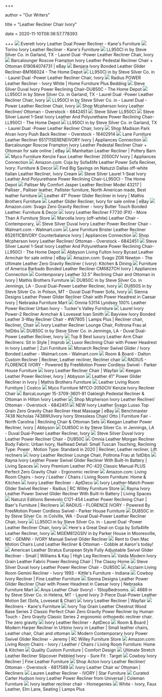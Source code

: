 +++
        
author = "Our Writers"
        
title = "Leather Recliner Chair Ivory"
        
date = 2020-11-10T08:36:57.778393
        
+++
[ ![](https://cdn.shopify.com/s/files/1/0075/2815/3206/products/013512315.jpg?v=1564750569)](https://cdn.shopify.com/s/files/1/0075/2815/3206/products/013512315.jpg?v=1564750569) Everett Ivory Leather Dual Power Recliner - Kane's Furniture
[ ![](https://cdn.shopify.com/s/files/1/0075/2815/3206/products/012594188.jpg?v=1570025412)](https://cdn.shopify.com/s/files/1/0075/2815/3206/products/012594188.jpg?v=1570025412) Torino Ivory Leather Recliner - Kane's Furniture
[ ![](https://images.webfronts.com/cache/frarqwggtmfj.jpg?imgeng=/w_500/h_500/m_letterbox_ffffff_100)](https://images.webfronts.com/cache/frarqwggtmfj.jpg?imgeng=/w_500/h_500/m_letterbox_ffffff_100) LL950CI in by Steve Silver Co. in Garland, TX - Laurel Dual -Power Leather  Recliner Chair, Ivory
[ ![](https://i.ebayimg.com/images/g/Lj0AAOSwA3dYMsGs/s-l300.jpg)](https://i.ebayimg.com/images/g/Lj0AAOSwA3dYMsGs/s-l300.jpg) Barcalounger Roscoe Frampton Ivory Leather Pedestal Recliner Chair +  Ottoman 619084074731 | eBay
[ ![](https://images.homedepot-static.com/productImages/5cd258d4-ee49-46c7-92f4-7925f74deea5/svn/ivory-benjara-recliners-bm166024-64_1000.jpg)](https://images.homedepot-static.com/productImages/5cd258d4-ee49-46c7-92f4-7925f74deea5/svn/ivory-benjara-recliners-bm166024-64_1000.jpg) Benjara Ivory Bonded Leather Glider Recliner-BM166024 - The Home Depot
[ ![](https://images.webfronts.com/cache/frckaijnuyhu.jpg?imgeng=/w_500/h_500/m_letterbox_ffffff_100)](https://images.webfronts.com/cache/frckaijnuyhu.jpg?imgeng=/w_500/h_500/m_letterbox_ffffff_100) LL950CI in by Steve Silver Co. in - Laurel Dual -Power Leather Recliner  Chair, Ivory
[ ![](https://homefurn.com/images/thumbs/0034003_radius-power-leather-recliner-ivory-white_850.jpeg)](https://homefurn.com/images/thumbs/0034003_radius-power-leather-recliner-ivory-white_850.jpeg) Radius POWER Leather Recliner - Ivory White | Home Furniture Plus Bedding
[ ![](https://images.homedepot-static.com/productImages/85d3a8a6-2a0c-414f-a23c-10d30b79058a/svn/ivory-steve-silver-recliners-du850c-64_1000.jpg)](https://images.homedepot-static.com/productImages/85d3a8a6-2a0c-414f-a23c-10d30b79058a/svn/ivory-steve-silver-recliners-du850c-64_1000.jpg) Steve Silver Duval Ivory Power Reclining Chair-DU850C - The Home Depot
[ ![](https://images.webfronts.com/cache/frrnkbctoabb.jpg?imgeng=/w_500/h_500/m_letterbox_ffffff_100)](https://images.webfronts.com/cache/frrnkbctoabb.jpg?imgeng=/w_500/h_500/m_letterbox_ffffff_100) LL950CI in by Steve Silver Co. in Garland, TX - Laurel Dual -Power Leather  Recliner Chair, Ivory
[ ![](https://images.webfronts.com/cache/frmlyrowpbcd.jpg?imgeng=/w_500/h_500/m_letterbox_ffffff_100)](https://images.webfronts.com/cache/frmlyrowpbcd.jpg?imgeng=/w_500/h_500/m_letterbox_ffffff_100) LL950CI in by Steve Silver Co. in - Laurel Dual -Power Leather Recliner  Chair, Ivory
[ ![](https://ak1.ostkcdn.com/images/products/6842451/Mcpherson-Ivory-Leather-Recliner-Ottoman-2f6cccdb-fbad-4b47-bdaf-521cf8740d63_600.jpg?impolicy=medium)](https://ak1.ostkcdn.com/images/products/6842451/Mcpherson-Ivory-Leather-Recliner-Ottoman-2f6cccdb-fbad-4b47-bdaf-521cf8740d63_600.jpg?impolicy=medium) Shop Mcpherson Ivory Leather Recliner/ Ottoman - Overstock - 6842451
[ ![](https://images2.imgix.net/p4dbimg/1050/images/ll950ci.jpg?trim=color&trimcolor=FFFFFF&trimtol=5&w=1024&h=768&fm=pjpg&auto=format)](https://images2.imgix.net/p4dbimg/1050/images/ll950ci.jpg?trim=color&trimcolor=FFFFFF&trimtol=5&w=1024&h=768&fm=pjpg&auto=format) Steve Silver LL950CI
[ ![](https://images.homedepot-static.com/productImages/ca4a0747-7f8f-4853-9fdb-80ae805cfc09/svn/ivory-leather-steve-silver-recliners-ll950ci-64_1000.jpg)](https://images.homedepot-static.com/productImages/ca4a0747-7f8f-4853-9fdb-80ae805cfc09/svn/ivory-leather-steve-silver-recliners-ll950ci-64_1000.jpg) Steve Silver Laurel 1-Seat Ivory Leather And Polyurethane Power Reclining  Chair-LL950CI - The Home Depot
[ ![](https://images.webfronts.com/cache/frysndjlyfei.jpg?imgeng=/w_500/h_500/m_letterbox_ffffff_100)](https://images.webfronts.com/cache/frysndjlyfei.jpg?imgeng=/w_500/h_500/m_letterbox_ffffff_100) LL950CI in by Steve Silver Co. in Garland, TX - Laurel Dual -Power Leather  Recliner Chair, Ivory
[ ![](https://ak1.ostkcdn.com/images/products/16402914/Madison-Park-Alvan-Ivory-Push-Back-Recliner-768a572a-96eb-443f-ba57-388e6c58ac52.jpg)](https://ak1.ostkcdn.com/images/products/16402914/Madison-Park-Alvan-Ivory-Push-Back-Recliner-768a572a-96eb-443f-ba57-388e6c58ac52.jpg) Shop Madison Park Alvan Ivory Push Back Recliner - Overstock - 16402914
[ ![](https://static.appliancesconnection.com/product/450x420/7f429d6887e0db16018ab5579349fd1f/651711SERENEIVORY.jpg)](https://static.appliancesconnection.com/product/450x420/7f429d6887e0db16018ab5579349fd1f/651711SERENEIVORY.jpg) Lane Furniture Leather Recliner 651711SERENEIVORY Ivory | Appliances  Connection
[ ![](https://i.ebayimg.com/images/g/Lj0AAOSwA3dYMsGs/s-l640.jpg)](https://i.ebayimg.com/images/g/Lj0AAOSwA3dYMsGs/s-l640.jpg) Barcalounger Roscoe Frampton Ivory Leather Pedestal Recliner Chair +  Ottoman for sale online | eBay
[ ![](https://assets.pbimgs.com/pbimgs/ab/images/dp/wcm/202029/0084/manhattan-leather-recliner-o.jpg)](https://assets.pbimgs.com/pbimgs/ab/images/dp/wcm/202029/0084/manhattan-leather-recliner-o.jpg) Manhattan Leather Recliner | Pottery Barn
[ ![](https://static.appliancesconnection.com/product/450x420/73533a8884b3254de69cd5430650dfd2/2050CIV.jpg)](https://static.appliancesconnection.com/product/450x420/73533a8884b3254de69cd5430650dfd2/2050CIV.jpg) Myco Furniture Kenzie Faux Leather Recliner 2050CIV Ivory | Appliances  Connection
[ ![](https://images-na.ssl-images-amazon.com/images/I/81pCrKDTVdL._AC_SX522_.jpg)](https://images-na.ssl-images-amazon.com/images/I/81pCrKDTVdL._AC_SX522_.jpg) Amazon.com: Coja by Sofa4life Leather Power Sofa Recliner, Ivory: Furniture  & Decor
[ ![](https://images.prod.meredith.com/product/576959f307ed135a0438bfec5a1e5c9f/5b5e4dac71e60e1c620d1e6c34613428dfe7aafe0e9c1c1b5f06818c8aeaaef4/l/natuzzi-dallas-off-white-italian-leather-recliner-ivory-cream)](https://images.prod.meredith.com/product/576959f307ed135a0438bfec5a1e5c9f/5b5e4dac71e60e1c620d1e6c34613428dfe7aafe0e9c1c1b5f06818c8aeaaef4/l/natuzzi-dallas-off-white-italian-leather-recliner-ivory-cream) Find Big Savings on Natuzzi Dallas off-white Italian Leather Recliner, Ivory  Cream
[ ![](https://images.homedepot-static.com/productImages/66487bff-568f-4062-ab3f-d4ab0dfdc6e4/svn/ivory-leather-steve-silver-recliners-ll950ci-e1_600.jpg)](https://images.homedepot-static.com/productImages/66487bff-568f-4062-ab3f-d4ab0dfdc6e4/svn/ivory-leather-steve-silver-recliners-ll950ci-e1_600.jpg) Steve Silver Laurel 1-Seat Ivory Leather And Polyurethane Power Reclining  Chair-LL950CI - The Home Depot
[ ![](https://cdn11.bigcommerce.com/s-o8ny9v4/images/stencil/1280x1280/products/1558/7500/43217_38__54069.1418665094.jpg?c=2?imbypass=on)](https://cdn11.bigcommerce.com/s-o8ny9v4/images/stencil/1280x1280/products/1558/7500/43217_38__54069.1418665094.jpg?c=2?imbypass=on) Palliser My Comfort Jasper Leather Recliner Model 43217 | Palliser ,  Palliser leather, Pallister furniture, North American made, Best leather  furniture
[ ![](https://www.mathisbrothers.com/dw/image/v2/AAYQ_PRD/on/demandware.static/-/Sites-mathisbrothers-master/default/dwa7c44296/images/products/hires/SIMON/SIMON-M209_10-IVORY/SIMON-M209_10-IVORY_01.jpg?sw=1000&sh=1000&sm=fit)](https://www.mathisbrothers.com/dw/image/v2/AAYQ_PRD/on/demandware.static/-/Sites-mathisbrothers-master/default/dwa7c44296/images/products/hires/SIMON/SIMON-M209_10-IVORY/SIMON-M209_10-IVORY_01.jpg?sw=1000&sh=1000&sm=fit) Leather 41" Power Glider Recliner in Ivory | Mathis Brothers Furniture
[ ![](https://i.ebayimg.com/images/g/9nsAAOSwH4lcm8FX/s-l640.jpg)](https://i.ebayimg.com/images/g/9nsAAOSwH4lcm8FX/s-l640.jpg) Leather Glider Recliner, Ivory for sale online | eBay
[ ![](https://images-na.ssl-images-amazon.com/images/I/41-UYQIKD7L._AC_SY450_.jpg)](https://images-na.ssl-images-amazon.com/images/I/41-UYQIKD7L._AC_SY450_.jpg) Amazon.com: Svago Zero Gravity Recliner - Ivory Butter Touch Bonded Leather:  Furniture & Decor
[ ![](https://nationalhomestore.com/media/ecom/prodlg/f7730pxd.jpg)](https://nationalhomestore.com/media/ecom/prodlg/f7730pxd.jpg) Ivory Leather Recliner F7730 (PX) - More Than A Furniture Store
[ ![](https://images.furniture.com/leather/leather-chairs/cindy-crawford-home-marcella-ivory-leather-chair_525x366-14392500.jpg)](https://images.furniture.com/leather/leather-chairs/cindy-crawford-home-marcella-ivory-leather-chair_525x366-14392500.jpg) Marcella Ivory (off-white) Leather Chair - Contemporary,
[ ![](https://i5.walmartimages.com/asr/0168d214-f86d-463c-b336-443d78c7d5e6.98cee4a085717beff21f6c473d5fead2.jpeg)](https://i5.walmartimages.com/asr/0168d214-f86d-463c-b336-443d78c7d5e6.98cee4a085717beff21f6c473d5fead2.jpeg) Steve Silver Duval Ivory Leather Power Recliner Chair - Walmart.com -  Walmart.com
[ ![](https://static.appliancesconnection.com/product/450x420/7613f9a1067cb675ad675fa72b82b389/652611CBIVORY.jpg)](https://static.appliancesconnection.com/product/450x420/7613f9a1067cb675ad675fa72b82b389/652611CBIVORY.jpg) Lane Furniture Brister Leather Recliner 652611CBIVORY Counterbalance Ivory  | Appliances Connection
[ ![](https://ak1.ostkcdn.com/images/products/6842451/Mcpherson-Ivory-Leather-Recliner-Ottoman-49ada600-54dd-4c86-8205-8894767ec49b_600.jpg?impolicy=medium)](https://ak1.ostkcdn.com/images/products/6842451/Mcpherson-Ivory-Leather-Recliner-Ottoman-49ada600-54dd-4c86-8205-8894767ec49b_600.jpg?impolicy=medium) Shop Mcpherson Ivory Leather Recliner/ Ottoman - Overstock - 6842451
[ ![](https://images.homedepot-static.com/productImages/985d7247-9fcc-4840-bed0-92c492cc5203/svn/ivory-leather-steve-silver-recliners-ll950ci-c3_600.jpg)](https://images.homedepot-static.com/productImages/985d7247-9fcc-4840-bed0-92c492cc5203/svn/ivory-leather-steve-silver-recliners-ll950ci-c3_600.jpg) Steve Silver Laurel 1-Seat Ivory Leather And Polyurethane Power Reclining  Chair-LL950CI - The Home Depot
[ ![](https://i.ebayimg.com/images/g/YJMAAOSwu1FeFYdc/s-l640.jpg)](https://i.ebayimg.com/images/g/YJMAAOSwu1FeFYdc/s-l640.jpg) Abbyson Living Fulton Ivory Bycast Leather Armchair for sale online | eBay
[ ![](https://images-na.ssl-images-amazon.com/images/I/61zkndCoSOL._AC_SX522_.jpg)](https://images-na.ssl-images-amazon.com/images/I/61zkndCoSOL._AC_SX522_.jpg) Amazon.com: Svago ZGR Newton - The Ultimate Leather Zero Gravity Recliner ( Ivory): Kitchen & Dining
[ ![](https://static.appliancesconnection.com/product/450x420/b0baa2a93da9d66ccdbbd9ac8652110f/CM6827CH.jpg)](https://static.appliancesconnection.com/product/450x420/b0baa2a93da9d66ccdbbd9ac8652110f/CM6827CH.jpg) Furniture of America Barbado Bonded Leather Recliner CM6827CH Ivory |  Appliances Connection
[ ![](https://www.mathisbrothers.com/dw/image/v2/AAYQ_PRD/on/demandware.static/-/Sites-mathisbrothers-master/default/dw141ddc19/images/products/hires/BEN/BEN-7260B%5E047VANILLA.jpg?sw=2000&sh=2000&sm=fit)](https://www.mathisbrothers.com/dw/image/v2/AAYQ_PRD/on/demandware.static/-/Sites-mathisbrothers-master/default/dw141ddc19/images/products/hires/BEN/BEN-7260B%5E047VANILLA.jpg?sw=2000&sh=2000&sm=fit) Contemporary Leather 32.5" Reclining Chair and Ottoman in Ivory | Mathis  Brothers Furniture
[ ![](https://images.webfronts.com/cache/frvoajtwfrtx.jpg?imgeng=/w_500/h_500/m_letterbox_ffffff_100)](https://images.webfronts.com/cache/frvoajtwfrtx.jpg?imgeng=/w_500/h_500/m_letterbox_ffffff_100) DU850C in by Steve Silver Co. in Jennings, LA - Duval Dual-Power Leather  Recliner, Ivory
[ ![](https://images.webfronts.com/cache/frmgmprkbgki.jpg?imgeng=/w_500/h_500/m_letterbox_ffffff_100)](https://images.webfronts.com/cache/frmgmprkbgki.jpg?imgeng=/w_500/h_500/m_letterbox_ffffff_100) DU850S in by Steve Silver Co. in Polson, MT - Duval Dual Power Sofa, Ivory
[ ![](https://www.nfm.com/productimages/55578447/1/l)](https://www.nfm.com/productimages/55578447/1/l) Sienna Designs Leather Power Glider Recliner Chair with Power Headrest in  Caesar Ivory | Nebraska Furniture Mart
[ ![](https://cdn11.bigcommerce.com/s-y2r8ppk947/images/stencil/500x659/products/2568/2194/Omnia-53114-Recliner_IMG1-min__29808.1597779230.png?c=1)](https://cdn11.bigcommerce.com/s-y2r8ppk947/images/stencil/500x659/products/2568/2194/Omnia-53114-Recliner_IMG1-min__29808.1597779230.png?c=1) Omnia 53114 Lyndsey 100% Leather Power Recliner Urban Ivory - Tucker's  Valley Furniture
[ ![](https://d1b345hdk9ukjq.cloudfront.net/product/steve_silver/images/Laurel_LL950CI_LL950CLI_LL950SI_RS1.jpg)](https://d1b345hdk9ukjq.cloudfront.net/product/steve_silver/images/Laurel_LL950CI_LL950CLI_LL950SI_RS1.jpg) Laurel Ivory Power-2 Recliner Armchair & Loveseat Ivan Smith
[ ![](https://i.pinimg.com/originals/ef/05/83/ef05830affb34c9784d592191ee9c6dd.jpg)](https://i.pinimg.com/originals/ef/05/83/ef05830affb34c9784d592191ee9c6dd.jpg) Bayview Ivory Bonded Leather 3-Way Recliner Chair - #W7805 | Lamps Plus | Recliner  chair, Recliner, Chair
[ ![](https://a.1stdibscdn.com/ivory-leather-recliner-lounge-chair-poltrona-frau-for-sale/1121189/f_195526521592655278980/19552652_master.jpg?width=1500)](https://a.1stdibscdn.com/ivory-leather-recliner-lounge-chair-poltrona-frau-for-sale/1121189/f_195526521592655278980/19552652_master.jpg?width=1500) Ivory Leather Recliner Lounge Chair, Poltrona Frau at 1stDibs
[ ![](https://images.webfronts.com/cache/frrxgeihkkho.jpg?imgeng=/w_500/h_500/m_letterbox_ffffff_100)](https://images.webfronts.com/cache/frrxgeihkkho.jpg?imgeng=/w_500/h_500/m_letterbox_ffffff_100) DU850C in by Steve Silver Co. in Jennings, LA - Duval Dual-Power Leather  Recliner, Ivory
[ ![](https://cdn.improb.com/wp-content/uploads/2017/11/cozzia.png)](https://cdn.improb.com/wp-content/uploads/2017/11/cozzia.png) Top 8 Best luxury Leather Arm Chair Recliners: Sit in Style | Improb
[ ![](https://www.zurifurniture.com/common/images/products/main/luxor-reclining-chair-white-leather-new-1.jpg)](https://www.zurifurniture.com/common/images/products/main/luxor-reclining-chair-white-leather-new-1.jpg) Luxor Reclining Chair with Power Headrest in Ivory Leather | Zuri Furniture
[ ![](https://i5.walmartimages.com/asr/772183dd-0a8b-466d-9403-30cd256f9fbb_1.b6a91b617b62f51f3d52834899e0d0c9.jpeg)](https://i5.walmartimages.com/asr/772183dd-0a8b-466d-9403-30cd256f9fbb_1.b6a91b617b62f51f3d52834899e0d0c9.jpeg) Monarch Recliner Swivel Glider / Ivory Bonded Leather - Walmart.com -  Walmart.com
[ ![](https://i.pinimg.com/736x/4c/75/fd/4c75fda0dddad9e772dbf6e58ce581e0.jpg)](https://i.pinimg.com/736x/4c/75/fd/4c75fda0dddad9e772dbf6e58ce581e0.jpg) Room & Board - Dalton Custom Recliner | Recliner, Leather recliner, Recliner  chair
[ ![](https://cdn.shopify.com/s/files/1/2234/3039/products/MRAD_812GSP-P25-FIV_angle_closed_silo_2048x.jpg?v=1603256540)](https://cdn.shopify.com/s/files/1/2234/3039/products/MRAD_812GSP-P25-FIV_angle_closed_silo_2048x.jpg?v=1603256540) RADIUS - FLORENCE IVORY - Powered By FreeMotion Power Cordless Swivel -  Parker House Furniture
[ ![](https://secure.img1-fg.wfcdn.com/im/99390037/resize-h310-w310%5Ecompr-r85/7583/75830836/lift-assist-standard-power-reclining-full-body-massage-chair.jpg)](https://secure.img1-fg.wfcdn.com/im/99390037/resize-h310-w310%5Ecompr-r85/7583/75830836/lift-assist-standard-power-reclining-full-body-massage-chair.jpg) Ivory Leather Recliner Chair | Wayfair
[ ![](https://www.abbyson.com/media/catalog/product/cache/323350be1a7e53d1ff96441e252bfcad/k/e/keegan-lndrwng-recliner.jpg)](https://www.abbyson.com/media/catalog/product/cache/323350be1a7e53d1ff96441e252bfcad/k/e/keegan-lndrwng-recliner.jpg) Keegan Leather Power Recliner, Ivory | Abbyson
[ ![](https://www.mathisbrothers.com/dw/image/v2/AAYQ_PRD/on/demandware.static/-/Sites-mathisbrothers-master/default/dw3aa6cee2/images/products/hires/SIMON/SIMON-M209_10-IVORY/SIMON-M209_10-IVORY_17.jpg?sw=2000&sh=2000&sm=fit)](https://www.mathisbrothers.com/dw/image/v2/AAYQ_PRD/on/demandware.static/-/Sites-mathisbrothers-master/default/dw3aa6cee2/images/products/hires/SIMON/SIMON-M209_10-IVORY/SIMON-M209_10-IVORY_17.jpg?sw=2000&sh=2000&sm=fit) Leather 41" Power Glider Recliner in Ivory | Mathis Brothers Furniture
[ ![](https://images.costco-static.com/ImageDelivery/imageService?profileId=12026540&imageId=100574165-847__1&recipeName=350)](https://images.costco-static.com/ImageDelivery/imageService?profileId=12026540&imageId=100574165-847__1&recipeName=350) Leather Living Room Furniture | Costco
[ ![](https://c.shld.net/rpx/i/s/pi/mp/38488/prod_11793523725?src=https%3A%2F%2Fimages-na.ssl-images-amazon.com%2Fimages%2FI%2F31R8msQzQJL._AC_.jpg&d=a2e63ffe39c9ae907e93011e7156f6618aefab1f&?hei=64&wid=64&qlt=50)](https://c.shld.net/rpx/i/s/pi/mp/38488/prod_11793523725?src=https%3A%2F%2Fimages-na.ssl-images-amazon.com%2Fimages%2FI%2F31R8msQzQJL._AC_.jpg&d=a2e63ffe39c9ae907e93011e7156f6618aefab1f&?hei=64&wid=64&qlt=50) Myco Furniture MYCO-2050CIV Kenzie Ivory Recliner Chair
[ ![](https://www.dynamichomedecor.com/mm5/Images/brcl/Oakleigh%2015-3709%20in%203601-81%20(2).jpg)](https://www.dynamichomedecor.com/mm5/Images/brcl/Oakleigh%2015-3709%20in%203601-81%20(2).jpg) BarcaLounger 15-3709-3601-81 Oakleigh Pedestal Recliner & Ottoman in Hilton Ivory  Leather
[ ![](https://ak1.ostkcdn.com/images/products/6842451/Mcpherson-Ivory-Leather-Recliner-Ottoman-0b051ad9-d106-4f83-a3af-19355466e014.jpg)](https://ak1.ostkcdn.com/images/products/6842451/Mcpherson-Ivory-Leather-Recliner-Ottoman-0b051ad9-d106-4f83-a3af-19355466e014.jpg) Shop Mcpherson Ivory Leather Recliner/ Ottoman - Overstock - 6842451
[ ![](https://www.vitalityweb.com/backstore/Svago-Recliner-Chair/images/Svago-400-Recliner-Ivory-Leather-Honey-Wood.jpg)](https://www.vitalityweb.com/backstore/Svago-Recliner-Chair/images/Svago-400-Recliner-Ivory-Leather-Honey-Wood.jpg) NEW Ivory Leather Svago Lusso Top Grain Zero Gravity Chair Recliner Heat  Massage | eBay
[ ![](https://imageresizer.furnituredealer.net/img/remote/images.furnituredealer.net/img/products%2Fbenchmaster%2Fcolor%2F7438%20nicholas_7438wu%20ivory-brhcjwgoww0o9b43jtovoza.jpg?width=878&height=600&scale=both&trim.threshold=80)](https://imageresizer.furnituredealer.net/img/remote/images.furnituredealer.net/img/products%2Fbenchmaster%2Fcolor%2F7438%20nicholas_7438wu%20ivory-brhcjwgoww0o9b43jtovoza.jpg?width=878&height=600&scale=both&trim.threshold=80) Benchmaster 7438 Nicholas 7438WUIvory Ivory Stressless Chair/ Otto |  Furniture Fair - North Carolina | Reclining Chair & Ottoman Sets
[ ![](https://www.abbyson.com/media/catalog/product/cache/323350be1a7e53d1ff96441e252bfcad/t/z/tz-12294-ivy-1.jpg)](https://www.abbyson.com/media/catalog/product/cache/323350be1a7e53d1ff96441e252bfcad/t/z/tz-12294-ivy-1.jpg) Keegan Leather Power Recliner, Ivory | Abbyson
[ ![](https://images.webfronts.com/cache/frajwyacariw.jpg?imgeng=/w_500/h_500/m_letterbox_ffffff_100)](https://images.webfronts.com/cache/frajwyacariw.jpg?imgeng=/w_500/h_500/m_letterbox_ffffff_100) DU850C in by Steve Silver Co. in Jennings, LA - Duval Dual-Power Leather  Recliner, Ivory
[ ![](https://media.cymaxstores.com/Images/1461/1987159-1-L.jpg)](https://media.cymaxstores.com/Images/1461/1987159-1-L.jpg) Steve Silver Duval Ivory Leather Power Recliner Chair - DU850C
[ ![](https://i.pinimg.com/originals/67/ec/4a/67ec4a8a99133a735b33562ce0cdd87e.jpg)](https://i.pinimg.com/originals/67/ec/4a/67ec4a8a99133a735b33562ce0cdd87e.jpg) Omnia Leather Morgan Recliner Body Fabric: Urban Ivory, Nailhead Detail:  Small Tuscan Touching, Reclining Type: Power , Motion Type: Standard in  2020 | Recliner, Leather recliner, Lift recliners
[ ![](https://a.1stdibscdn.com/ivory-leather-recliner-lounge-chair-poltrona-frau-for-sale-picture-3/f_33091/f_195526521592590410902/Pillow_crm3_master.jpg)](https://a.1stdibscdn.com/ivory-leather-recliner-lounge-chair-poltrona-frau-for-sale-picture-3/f_33091/f_195526521592590410902/Pillow_crm3_master.jpg) Ivory Leather Recliner Lounge Chair, Poltrona Frau at 1stDibs
[ ![](https://www.livingspaces.com/globalassets/productassets/200000-299999/270000-279999/270000-270999/270900-270999/270931/270931_beige_leather_swivel_glider_signature_01.jpg?w=415&h=280&mode=pad)](https://www.livingspaces.com/globalassets/productassets/200000-299999/270000-279999/270000-270999/270900-270999/270931/270931_beige_leather_swivel_glider_signature_01.jpg?w=415&h=280&mode=pad) Rayna Ivory Leather Power Swivel Glider Recliner With Built-In Battery |  Living Spaces
[ ![](https://www.vitalityweb.com/Human-Touch-Perfect-Chair-Recliner/images/Human-Touch-PC-420-Perfect-Chair-Recliner-Walnut-Premium-Ivory-Leather-6.jpg)](https://www.vitalityweb.com/Human-Touch-Perfect-Chair-Recliner/images/Human-Touch-PC-420-Perfect-Chair-Recliner-Walnut-Premium-Ivory-Leather-6.jpg) Ivory Premium Leather PC-420 Classic Manual PLUS Perfect Zero Gravity Chair  - Ergonomic recliner
[ ![](https://m.media-amazon.com/images/I/81ZBns5m4CL._AC_UL320_.jpg)](https://m.media-amazon.com/images/I/81ZBns5m4CL._AC_UL320_.jpg) Amazon.com: Living Room Chairs - Ivory / Leather / Chairs / Living Room  Furniture: Home & Kitchen
[ ![](https://d6qwfb5pdou4u.cloudfront.net/product-images/30001-40000/30164/14060736154286ff112a7a7785b92e885ac1cece68/1500-1500-frame-90.jpg)](https://d6qwfb5pdou4u.cloudfront.net/product-images/30001-40000/30164/14060736154286ff112a7a7785b92e885ac1cece68/1500-1500-frame-90.jpg) Ivory Leather Recliner - AptDeco
[ ![](http://static.rcwilley.com/products/111795133/Ivory-Leather-Match-Power-Glider-Swivel-Recliner---Radius-rcwilley-image1~800.jpg)](http://static.rcwilley.com/products/111795133/Ivory-Leather-Match-Power-Glider-Swivel-Recliner---Radius-rcwilley-image1~800.jpg) Ivory Leather-Match Power Glider Swivel Recliner - Radius | RC Willey  Furniture Store
[ ![](https://www.livingspaces.com/globalassets/productassets/200000-299999/270000-279999/270000-270999/270900-270999/270931/270931_beige_leather_swivel_glider_side_18.jpg?w=415&h=280&mode=pad)](https://www.livingspaces.com/globalassets/productassets/200000-299999/270000-279999/270000-270999/270900-270999/270931/270931_beige_leather_swivel_glider_side_18.jpg?w=415&h=280&mode=pad) Rayna Ivory Leather Power Swivel Glider Recliner With Built-In Battery |  Living Spaces
[ ![](https://imageresizer.furnituredealer.net/img/remote/images.furnituredealer.net/img/products%2Fnatuzzi_editions%2Fcolor%2Fc121_c121-454%2010blsp-buxavsr-hyeuc6xl3o_us5g.jpg?w=300&h=300&trim.threshold=80)](https://imageresizer.furnituredealer.net/img/remote/images.furnituredealer.net/img/products%2Fnatuzzi_editions%2Fcolor%2Fc121_c121-454%2010blsp-buxavsr-hyeuc6xl3o_us5g.jpg?w=300&h=300&trim.threshold=80) Natuzzi Editions Benevolo C121-454 Leather Power Reclining Chair | Baer's  Furniture | Recliners
[ ![](https://cdn.shopify.com/s/files/1/2234/3039/products/MRAD_pwr_leather_recl_LAM_back_sm_a993f6e4-ac04-46b9-b070-513788e875f5_2048x.jpg?v=1603256540)](https://cdn.shopify.com/s/files/1/2234/3039/products/MRAD_pwr_leather_recl_LAM_back_sm_a993f6e4-ac04-46b9-b070-513788e875f5_2048x.jpg?v=1603256540) RADIUS - FLORENCE IVORY - Powered By FreeMotion Power Cordless Swivel -  Parker House Furniture
[ ![](https://images.webfronts.com/cache/fredfrqihxha.jpg?imgeng=/w_500/h_500/m_letterbox_ffffff_100)](https://images.webfronts.com/cache/fredfrqihxha.jpg?imgeng=/w_500/h_500/m_letterbox_ffffff_100) DU850C in by Steve Silver Co. in Colville, WA - Duval Dual-Power Leather  Recliner Chair, Ivory
[ ![](https://images.webfronts.com/cache/frohicujilyj.jpg?imgeng=/w_500/h_500/m_letterbox_ffffff_100)](https://images.webfronts.com/cache/frohicujilyj.jpg?imgeng=/w_500/h_500/m_letterbox_ffffff_100) LL950CI in by Steve Silver Co. in - Laurel Dual -Power Leather Recliner  Chair, Ivory
[ ![](https://images.prod.meredith.com/product/3fe54818a4672f5aec0f03a34863d426/1526295238797/l/coja-by-sofa4life-britannia-leather-recliner-ivory)](https://images.prod.meredith.com/product/3fe54818a4672f5aec0f03a34863d426/1526295238797/l/coja-by-sofa4life-britannia-leather-recliner-ivory) Here's a Great Deal on Coja by Sofa4life Leather Recliner, Ivory
[ ![](https://images.webfronts.com/cache/meducmdcntjt.jpg?imgeng=/w_500/h_500/m_letterbox_ffffff_100)](https://images.webfronts.com/cache/meducmdcntjt.jpg?imgeng=/w_500/h_500/m_letterbox_ffffff_100) MGEM812GSIV in by Parker House in Mooresville, NC - GEMINI - IVORY Manual  Swivel Glider Recliner
[ ![](https://www.aarons.com/dw/image/v2/BBZS_PRD/on/demandware.static/-/Sites-aarons_master/default/dwfc675f1c/Furniture/7833L5M_02.jpg?sw=1350&sh=1000&sm=fit)](https://www.aarons.com/dw/image/v2/BBZS_PRD/on/demandware.static/-/Sites-aarons_master/default/dwfc675f1c/Furniture/7833L5M_02.jpg?sw=1350&sh=1000&sm=fit) Rent to Own Mac Motion Chairs Lund Leather Recliner & Ottoman - Cobble at  Aaron's today!
[ ![](https://images.furnituredealer.net/img/products%2Famerican_leather%2Fcolor%2Fstratus%20sts_sts-chr-xl-mont%20blanc%20ivory-b1.jpg)](https://images.furnituredealer.net/img/products%2Famerican_leather%2Fcolor%2Fstratus%20sts_sts-chr-xl-mont%20blanc%20ivory-b1.jpg) American Leather Stratus European Style Fully Adjustable Swivel Glider  Recliner - Small | Williams & Kay | High Leg Recliners
[ ![](https://cdn.theclassyhome.com/tch/HE-8322-1PW.jpg)](https://cdn.theclassyhome.com/tch/HE-8322-1PW.jpg) Valda Modern Ivory Grain Leather Fabric Power Reclining Chair | The Classy  Home
[ ![](https://media.cymaxstores.com/Images/1461/1987159-3-L.jpg)](https://media.cymaxstores.com/Images/1461/1987159-3-L.jpg) Steve Silver Duval Ivory Leather Power Recliner Chair - DU850C
[ ![](https://images2.imgix.net/p4dbimg/p83/images/mgem(hash)812gs-ivo.jpg?trim=color&trimcolor=FFFFFF&trimtol=5&w=1024&h=768&fm=pjpg&auto=format)](https://images2.imgix.net/p4dbimg/p83/images/mgem(hash)812gs-ivo.jpg?trim=color&trimcolor=FFFFFF&trimtol=5&w=1024&h=768&fm=pjpg&auto=format) Acclaim Living Room Gemini Recliner - Ivory 1993 - Kittle's Furniture -  Indiana
[ ![](https://adobeinteriors.com/image/cache/catalog/living-room/recliners/cowboy-ivory-recliner-1-910x1155-product_popup.jpg)](https://adobeinteriors.com/image/cache/catalog/living-room/recliners/cowboy-ivory-recliner-1-910x1155-product_popup.jpg) Cowboy Ivory Recliner | Fine Leather Furniture
[ ![](https://www.nfm.com/productimages/55578447/2/l)](https://www.nfm.com/productimages/55578447/2/l) Sienna Designs Leather Power Glider Recliner Chair with Power Headrest in  Caesar Ivory | Nebraska Furniture Mart
[ ![](https://cdn.1stopbedrooms.com/media/catalog/product/cache/1/image/cc0ec2d91bc4dd8becc1b9167d5c2be1/a/n/anya-leather-chair-ivory-_qb13198833.jpg)](https://cdn.1stopbedrooms.com/media/catalog/product/cache/1/image/cc0ec2d91bc4dd8becc1b9167d5c2be1/a/n/anya-leather-chair-ivory-_qb13198833.jpg) Anya Leather Chair (Ivory) - 1StopBedrooms.
[ ![](https://images.webfronts.com/cache/frovhjwaantm.jpg?imgeng=/w_500/h_500/m_letterbox_ffffff_100)](https://images.webfronts.com/cache/frovhjwaantm.jpg?imgeng=/w_500/h_500/m_letterbox_ffffff_100) 4689 in by Steve Silver Co. in Helena, MT - Laurel Ivory 3-Piece Dual-Power  Leather Motion Set (Sofa, Loveseat & Chair)
[ ![](https://secure.img1-fg.wfcdn.com/im/93987434/resize-h310-w310%5Ecompr-r85/9910/99105263/faux-leather-manual-recliner-with-massage.jpg)](https://secure.img1-fg.wfcdn.com/im/93987434/resize-h310-w310%5Ecompr-r85/9910/99105263/faux-leather-manual-recliner-with-massage.jpg) Ivory Leather Recliner | Wayfair
[ ![](https://cdn.shopify.com/s/files/1/0075/2815/3206/products/096569072_271x.jpg?v=1564752042)](https://cdn.shopify.com/s/files/1/0075/2815/3206/products/096569072_271x.jpg?v=1564752042) Recliners - Kane's Furniture
[ ![](https://vitalityweb.com/backstore/pics/PC-410-ChestNut-Ivory.jpg)](https://vitalityweb.com/backstore/pics/PC-410-ChestNut-Ivory.jpg) Ivory Top Grain Leather Chestnut Wood Base Series 2 Classic Perfect Chair  Zero Gravity Power Recliner by Human Touch - Zero Gravity Classic Series 2  ergonomic orthopedic recliner chair. The zero gravity
[ ![](https://d6qwfb5pdou4u.cloudfront.net/product-images/30001-40000/30164/1405991161d840678012a49fe47cc44fdc4b79594f/1500-1500-frame-90.jpg)](https://d6qwfb5pdou4u.cloudfront.net/product-images/30001-40000/30164/1405991161d840678012a49fe47cc44fdc4b79594f/1500-1500-frame-90.jpg) Ivory Leather Recliner - AptDeco
[ ![](https://i.pinimg.com/originals/51/e8/4e/51e84e7160fdfe81bc91fea915b647a2.jpg)](https://i.pinimg.com/originals/51/e8/4e/51e84e7160fdfe81bc91fea915b647a2.jpg) Room & Board | Modern Harper Recliner in Urbino Ivory in Leather | Small leather  chairs, Leather chair, Chair and ottoman
[ ![](http://static.rcwilley.com/products/111574129/Modern-Contemporary-Ivory-Power-Swivel-Glider-Recliner---Jeremy-rcwilley-image1~800.jpg)](http://static.rcwilley.com/products/111574129/Modern-Contemporary-Ivory-Power-Swivel-Glider-Recliner---Jeremy-rcwilley-image1~800.jpg) Modern Contemporary Ivory Power Swivel Glider Recliner - Jeremy | RC Willey  Furniture Store
[ ![](https://m.media-amazon.com/images/I/919MviOHh-L._AC_UL320_.jpg)](https://m.media-amazon.com/images/I/919MviOHh-L._AC_UL320_.jpg) Amazon.com: Living Room Chairs - Ivory / Leather / Chairs / Living Room  Furniture: Home & Kitchen
[ ![](https://www.comfortdesignfurniture.com/on/demandware.static/-/Sites/default/dw119904c0/images/home_blue.jpg)](https://www.comfortdesignfurniture.com/on/demandware.static/-/Sites/default/dw119904c0/images/home_blue.jpg) Quality Custom Furniture | Comfort Design
[ ![](https://target.scene7.com/is/image/Target/GUEST_badc0f1e-ec7d-4b6a-973f-973db3843833?wid=488&hei=488&fmt=pjpeg)](https://target.scene7.com/is/image/Target/GUEST_badc0f1e-ec7d-4b6a-973f-973db3843833?wid=488&hei=488&fmt=pjpeg) Ultimate Stretch Leather Recliner Slipcover Pebbled Ivory - Sure Fit :  Target
[ ![](https://adobeinteriors.com/image/cache/catalog/living-room/recliners/cowboy-ivory-recliner-4-910x1155-product_popup.jpg)](https://adobeinteriors.com/image/cache/catalog/living-room/recliners/cowboy-ivory-recliner-4-910x1155-product_popup.jpg) Cowboy Ivory Recliner | Fine Leather Furniture
[ ![](https://ak1.ostkcdn.com/images/products/6817589/Acton-Ivory-Leather-Recliner-Ottoman-db5bc8bc-5184-46e7-84bc-d1ebc26d55fd.jpg)](https://ak1.ostkcdn.com/images/products/6817589/Acton-Ivory-Leather-Recliner-Ottoman-db5bc8bc-5184-46e7-84bc-d1ebc26d55fd.jpg) Shop Acton Ivory Leather Recliner/ Ottoman - Overstock - 6817589
[ ![](http://www.furnitureshopping.com/images/products/1/10171/Coaster-Ivory-Leather-Chair-w-Ottoman-600141.jpg)](http://www.furnitureshopping.com/images/products/1/10171/Coaster-Ivory-Leather-Chair-w-Ottoman-600141.jpg) Ivory Leather Chair w/ Ottoman | Recliners
[ ![](https://s7d9.scene7.com/is/image/starfurniture/ST704111_b?wid=1200&hei=1200&qlt=75&)](https://s7d9.scene7.com/is/image/starfurniture/ST704111_b?wid=1200&hei=1200&qlt=75&) Lauren Leather Recliner - IVORY | Star Furniture
[ ![](https://cdn.colemanfurniture.com/catalog/product/cache/1/image/731x481/17f82f742ffe127f42dca9de82fb58b1/9/5/950523_901_3_silo_angle_uni20201.jpg)](https://cdn.colemanfurniture.com/catalog/product/cache/1/image/731x481/17f82f742ffe127f42dca9de82fb58b1/9/5/950523_901_3_silo_angle_uni20201.jpg) Curated Carter Hudson Ivory Leather Power Recliner from Universal | Coleman  Furniture
[ ![](https://www.homegenies.co.uk/WebRoot/Store/Shops/es142653/5D3F/0CEE/191A/4083/5065/0A0F/111B/FDBD/Ivory_leather_recliner_chair.jpg)](https://www.homegenies.co.uk/WebRoot/Store/Shops/es142653/5D3F/0CEE/191A/4083/5065/0A0F/111B/FDBD/Ivory_leather_recliner_chair.jpg) Ivory leather recliner chair - Homegenies
[ ![](https://image.lampsplus.com/is/image/cropped/37j59cropped.fpx?qlt=75&wid=274&hei=274&op_sharpen=1&resMode=sharp2&fmt=jpeg)](https://image.lampsplus.com/is/image/cropped/37j59cropped.fpx?qlt=75&wid=274&hei=274&op_sharpen=1&resMode=sharp2&fmt=jpeg) White - Ivory, Faux Leather, Elm Lane, Seating | Lamps Plus
